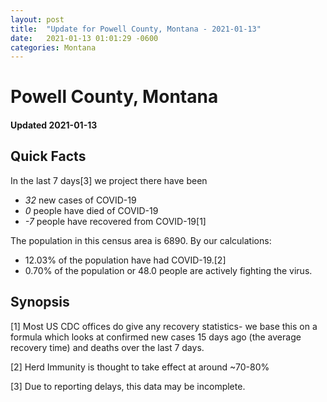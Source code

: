 ```yaml
---
layout: post
title:  "Update for Powell County, Montana - 2021-01-13"
date:   2021-01-13 01:01:29 -0600
categories: Montana
---
```


# Powell County, Montana
#### Updated 2021-01-13

## Quick Facts

In the last 7 days[3] we project there have been
- *32* new cases of COVID-19
- *0* people have died of COVID-19
- *-7* people have recovered from COVID-19[1]

The population in this census area is 6890. By our calculations:
- 12.03% of the population have had COVID-19.[2]
- 0.70% of the population or 48.0 people are actively fighting the virus.

## Synopsis




[1] Most US CDC offices do give any recovery statistics- we base this on a formula which looks at confirmed new cases
15 days ago (the average recovery time) and deaths over the last 7 days.

[2] Herd Immunity is thought to take effect at around ~70-80%

[3] Due to reporting delays, this data may be incomplete.
 
    